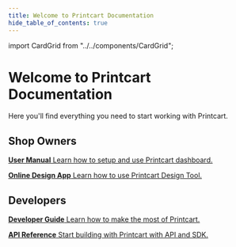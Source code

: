```yaml
---
title: Welcome to Printcart Documentation
hide_table_of_contents: true
---
```


import CardGrid from "../../components/CardGrid";

# Welcome to Printcart Documentation

Here you'll find everything you need to start working with Printcart.

## Shop Owners

<CardGrid home>

[**User Manual** Learn how to setup and use Printcart dashboard.](docs/users-manual/get-started)

[**Online Design App** Learn how to use Printcart Design Tool.](docs/users-manual/online-design)

<!-- [**Quickstart Guide** Learn how to make the most of your Printcart.](guides/quickstart.md) -->
</CardGrid>

## Developers

<CardGrid home>

[**Developer Guide** Learn how to make the most of Printcart.](docs/api-sdk/intro)

[**API Reference** Start building with Printcart with API and SDK.](docs/api-sdk/intro)

</CardGrid>